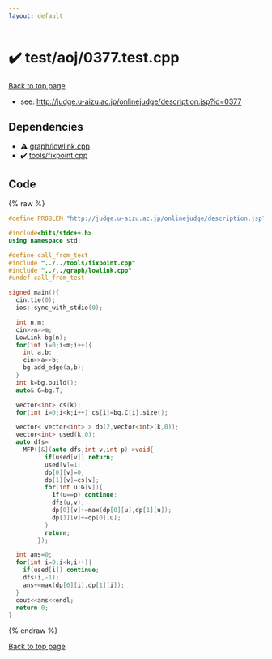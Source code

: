 ```yaml
---
layout: default
---
```


<!-- mathjax config similar to math.stackexchange -->
<script type="text/javascript" async
  src="https://cdnjs.cloudflare.com/ajax/libs/mathjax/2.7.5/MathJax.js?config=TeX-MML-AM_CHTML">
</script>
<script type="text/x-mathjax-config">
  MathJax.Hub.Config({
    TeX: { equationNumbers: { autoNumber: "AMS" }},
    tex2jax: {
      inlineMath: [ ['$','$'] ],
      processEscapes: true
    },
    "HTML-CSS": { matchFontHeight: false },
    displayAlign: "left",
    displayIndent: "2em"
  });
</script>

<script type="text/javascript" src="https://cdnjs.cloudflare.com/ajax/libs/jquery/3.4.1/jquery.min.js"></script>
<script src="https://cdn.jsdelivr.net/npm/jquery-balloon-js@1.1.2/jquery.balloon.min.js" integrity="sha256-ZEYs9VrgAeNuPvs15E39OsyOJaIkXEEt10fzxJ20+2I=" crossorigin="anonymous"></script>
<script type="text/javascript" src="../../../assets/js/copy-button.js"></script>
<link rel="stylesheet" href="../../../assets/css/copy-button.css" />


# :heavy_check_mark: test/aoj/0377.test.cpp


<a href="../../../index.html">Back to top page</a>

* see: <a href="http://judge.u-aizu.ac.jp/onlinejudge/description.jsp?id=0377">http://judge.u-aizu.ac.jp/onlinejudge/description.jsp?id=0377</a>


## Dependencies
* :warning: <a href="../../../library/graph/lowlink.cpp.html">graph/lowlink.cpp</a>
* :heavy_check_mark: <a href="../../../library/tools/fixpoint.cpp.html">tools/fixpoint.cpp</a>


## Code
{% raw %}
```cpp
#define PROBLEM "http://judge.u-aizu.ac.jp/onlinejudge/description.jsp?id=0377"

#include<bits/stdc++.h>
using namespace std;

#define call_from_test
#include "../../tools/fixpoint.cpp"
#include "../../graph/lowlink.cpp"
#undef call_from_test

signed main(){
  cin.tie(0);
  ios::sync_with_stdio(0);

  int n,m;
  cin>>n>>m;
  LowLink bg(n);
  for(int i=0;i<m;i++){
    int a,b;
    cin>>a>>b;
    bg.add_edge(a,b);
  }
  int k=bg.build();
  auto& G=bg.T;

  vector<int> cs(k);
  for(int i=0;i<k;i++) cs[i]=bg.C[i].size();

  vector< vector<int> > dp(2,vector<int>(k,0));
  vector<int> used(k,0);
  auto dfs=
    MFP([&](auto dfs,int v,int p)->void{
          if(used[v]) return;
          used[v]=1;
          dp[0][v]=0;
          dp[1][v]=cs[v];
          for(int u:G[v]){
            if(u==p) continue;
            dfs(u,v);
            dp[0][v]+=max(dp[0][u],dp[1][u]);
            dp[1][v]+=dp[0][u];
          }
          return;
        });

  int ans=0;
  for(int i=0;i<k;i++){
    if(used[i]) continue;
    dfs(i,-1);
    ans+=max(dp[0][i],dp[1][i]);
  }
  cout<<ans<<endl;
  return 0;
}

```
{% endraw %}

<a href="../../../index.html">Back to top page</a>

